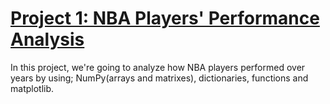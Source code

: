 # [Project 1: NBA Players' Performance Analysis](https://github.com/beneyup/NBA-Players-Performance-Analysis)

In this project, we're going to analyze how NBA players performed over years
by using; NumPy(arrays and matrixes), dictionaries, functions and matplotlib.


